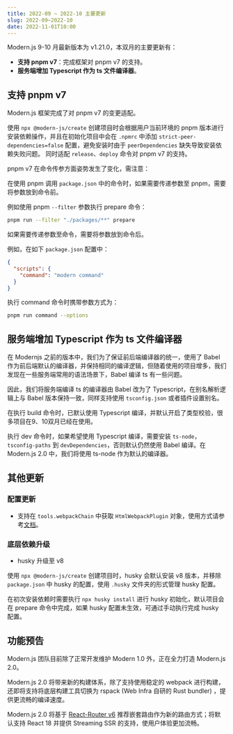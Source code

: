```yaml
---
title: 2022-09 ~ 2022-10 主要更新
slug: 2022-09~2022-10
date: 2022-11-01T10:00
---
```


Modern.js 9-10 月最新版本为 v1.21.0，本双月的主要更新有：

- **支持 pnpm v7**：完成框架对 pnpm v7 的支持。
- **服务端增加 Typescript 作为 ts 文件编译器**。


## 支持 pnpm v7

Modern.js 框架完成了对 pnpm v7 的变更适配。

使用 `npx @modern-js/create` 创建项目时会根据用户当前环境的 pnpm 版本进行安装依赖操作，并且在初始化项目中会在 `.npmrc` 中添加
`strict-peer-dependencies=false` 配置，避免安装时由于 `peerDependencies` 缺失导致安装依赖失败问题。
同时适配 `release`、`deploy` 命令对 pnpm v7 的支持。

pnpm v7 在命令传参方面姿势发生了变化，需注意：

在使用 pnpm 调用 `package.json` 中的命令时，如果需要传递参数至 pnpm，需要将参数放到命令前。

例如使用  pnpm `--filter` 参数执行 prepare 命令：

```bash
pnpm run --filter "./packages/**" prepare
```

如果需要传递参数至命令，需要将参数放到命令后。

例如，在如下 `package.json` 配置中：

```json
{
  "scripts": {
    "command": "modern command"
  }
}
```

执行 command 命令时携带参数方式为：

```bash
pnpm run command --options
```

## 服务端增加 Typescript 作为 ts 文件编译器

在 Modernjs 之前的版本中，我们为了保证前后端编译器的统一，使用了 Babel 作为前后端默认的编译器，并保持相同的编译逻辑，但随着使用的项目增多，我们发现在一些服务端常用的语法场景下，Babel 编译 ts 有一些问题。

因此，我们将服务端编译 ts 的编译器由 Babel 改为了 Typescript，在别名解析逻辑上与 Babel 版本保持一致，同样支持使用 `tsconfig.json` 或者插件设置别名。

在执行 build 命令时，已默认使用 Typescript 编译，并默认开启了类型校验，很多项目在9、10双月已经在使用。

执行 dev 命令时，如果希望使用 Typescript 编译，需要安装 `ts-node`，`tsconfig-paths` 到 `devDependencies`，否则默认仍然使用 Babel 编译。在 Modern.js 2.0 中，我们将使用 ts-node 作为默认的编译器。


## 其他更新

### 配置更新

- 支持在 `tools.webpackChain` 中获取 `HtmlWebpackPlugin` 对象，使用方式请参考[文档](https://modernjs.dev/docs/apis/app/config/tools/webpack-chain#htmlwebpackplugin)。

### 底层依赖升级

- husky 升级至 v8

使用 `npx @modern-js/create` 创建项目时，husky 会默认安装 v8 版本，并移除 `package.json` 中 husky 的配置，使用 `.husky` 文件夹的形式管理 husky 配置。

在初次安装依赖时需要执行 `npx husky install` 进行 husky 初始化，默认项目会在 prepare 命令中完成，如果 husky 配置未生效，可通过手动执行完成 husky 配置。

## 功能预告

Modern.js 团队目前除了正常开发维护 Modern 1.0 外，正在全力打造 Modern.js 2.0。

Modern.js 2.0 将带来新的构建体系，除了支持使用稳定的 webpack 进行构建，还即将支持将底层构建工具切换为 rspack (Web Infra 自研的 Rust bundler) ，提供更流畅的编译速度。

Modern.js 2.0 将基于 [React-Router v6](https://reactrouter.com) 推荐嵌套路由作为新的路由方式；将默认支持 React 18 并提供 Streaming SSR 的支持，使用户体验更加流畅。
